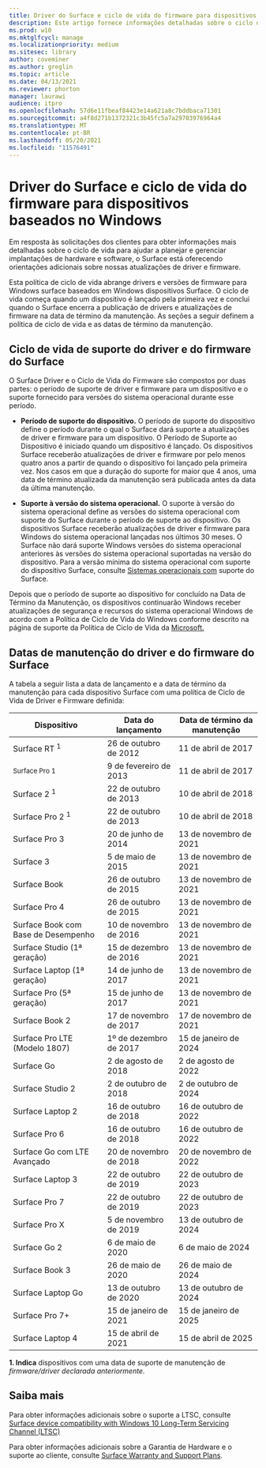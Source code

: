 ```yaml
---
title: Driver do Surface e ciclo de vida do firmware para dispositivos baseados no Windows
description: Este artigo fornece informações detalhadas sobre o ciclo de vida para ajudar a planejar e gerenciar implantações de hardware e software.
ms.prod: w10
ms.mktglfcycl: manage
ms.localizationpriority: medium
ms.sitesec: library
author: coveminer
ms.author: greglin
ms.topic: article
ms.date: 04/13/2021
ms.reviewer: phorton
manager: laurawi
audience: itpro
ms.openlocfilehash: 57d6e11fbeaf84423e14a621a8c7bddbaca71301
ms.sourcegitcommit: a4f8d271b1372321c3b45fc5a7a29703976964a4
ms.translationtype: MT
ms.contentlocale: pt-BR
ms.lasthandoff: 05/20/2021
ms.locfileid: "11576491"
---
```

# <a name="surface-driver-and-firmware-lifecycle-for-windows-based-devices"></a>Driver do Surface e ciclo de vida do firmware para dispositivos baseados no Windows
 
Em resposta às solicitações dos clientes para obter informações mais detalhadas sobre o ciclo de vida para ajudar a planejar e gerenciar implantações de hardware e software, o Surface está oferecendo orientações adicionais sobre nossas atualizações de driver e firmware.
 
Esta política de ciclo de vida abrange drivers e versões de firmware para Windows surface baseados em Windows dispositivos Surface. O ciclo de vida começa quando um dispositivo é lançado pela primeira vez e conclui quando o Surface encerra a publicação de drivers e atualizações de firmware na data de término da manutenção. As seções a seguir definem a política de ciclo de vida e as datas de término da manutenção.

## <a name="surface-driver-and-firmware-support-lifecycle"></a>Ciclo de vida de suporte do driver e do firmware do Surface
 
O Surface Driver e o Ciclo de Vida do Firmware são compostos por duas partes: o período de suporte de driver e firmware para um dispositivo e o suporte fornecido para versões do sistema operacional durante esse período.

- **Período de suporte do dispositivo.** O período de suporte do dispositivo define o período durante o qual o Surface dará suporte a atualizações de driver e firmware para um dispositivo. O Período de Suporte ao Dispositivo é iniciado quando um dispositivo é lançado. Os dispositivos Surface receberão atualizações de driver e firmware por pelo menos quatro anos a partir de quando o dispositivo foi lançado pela primeira vez. Nos casos em que a duração do suporte for maior que 4 anos, uma data de término atualizada da manutenção será publicada antes da data da última manutenção.

- **Suporte à versão do sistema operacional.** O suporte à versão do sistema operacional define as versões do sistema operacional com suporte do Surface durante o período de suporte ao dispositivo. Os dispositivos Surface receberão atualizações de driver e firmware para Windows do sistema operacional lançadas nos últimos 30 meses. O Surface não dará suporte Windows versões do sistema operacional anteriores às versões do sistema operacional suportadas na versão do dispositivo. Para a versão mínima do sistema operacional com suporte do dispositivo Surface, consulte [Sistemas operacionais com](https://support.microsoft.com/help/2858199/surface-supported-operating-systems) suporte do Surface.  

 
Depois que o período de suporte ao dispositivo for concluído na Data de Término da Manutenção, os dispositivos continuarão Windows receber atualizações de segurança e recursos do sistema operacional Windows de acordo com a Política de Ciclo de Vida do Windows conforme descrito na página de suporte da Política de Ciclo de Vida da [Microsoft.](https://support.microsoft.com/hub/4095338/microsoft-lifecycle-policy)
 

## <a name="surface-driver-and-firmware-servicing-dates"></a>Datas de manutenção do driver e do firmware do Surface

A tabela a seguir lista a data de lançamento e a data de término da manutenção para cada dispositivo Surface com uma política de Ciclo de Vida de Driver e Firmware definida:
 

 Dispositivo                             | Data do lançamento | Data de término da manutenção |
| ---------------------------------- | ------------ | --------------------- |
| Surface RT <sup> 1</sup>             | 26 de outubro de 2012   | 11 de abril de 2017             |
| <sup>Surface Pro 1</sup>            | 9 de fevereiro de 2013     | 11 de abril de 2017             |
| Surface 2 <sup> 1</sup>              | 22 de outubro de 2013   | 10 de abril de 2018             |
| Surface Pro 2 <sup> 1</sup>          | 22 de outubro de 2013   | 10 de abril de 2018             |
| Surface Pro 3                      | 20 de junho de 2014    | 13 de novembro de 2021            |
| Surface 3                          | 5 de maio de 2015     | 13 de novembro de 2021            |
| Surface Book                       | 26 de outubro de 2015   | 13 de novembro de 2021            |
| Surface Pro 4                      | 26 de outubro de 2015   | 13 de novembro de 2021            |
| Surface Book com Base de Desempenho | 10 de novembro de 2016   | 13 de novembro de 2021            |
| Surface Studio (1ª geração)           | 15 de dezembro de 2016   | 13 de novembro de 2021            |
| Surface Laptop (1ª geração)           | 14 de junho de 2017    | 13 de novembro de 2021            |
| Surface Pro (5ª geração)              | 15 de junho de 2017    | 13 de novembro de 2021            |
| Surface Book 2                     | 17 de novembro de 2017   | 17 de novembro de 2021            |
| Surface Pro LTE (Modelo 1807)       | 1º de dezembro de 2017    | 15 de janeiro de 2024             |
| Surface Go                         | 2 de agosto de 2018     | 2 de agosto de 2022              |
| Surface Studio 2                   | 2 de outubro de 2018    | 2 de outubro de 2024             |
| Surface Laptop 2                   | 16 de outubro de 2018   | 16 de outubro de 2022            |
| Surface Pro 6                      | 16 de outubro de 2018   | 16 de outubro de 2022            |
| Surface Go com LTE Avançado       | 20 de novembro de 2018   | 20 de novembro de 2022            |
| Surface Laptop 3                   | 22 de outubro de 2019   | 22 de outubro de 2023            |
| Surface Pro 7                      | 22 de outubro de 2019   | 22 de outubro de 2023            |
| Surface Pro X                      | 5 de novembro de 2019    | 13 de outubro de 2024             |
| Surface Go 2                       | 6 de maio de 2020     | 6 de maio de 2024              |
| Surface Book 3                     | 26 de maio de 2020    | 26 de maio de 2024             |
| Surface Laptop Go                  | 13 de outubro de 2020   | 13 de outubro de 2024            |
| Surface Pro 7+                     | 15 de janeiro de 2021 | 15 de janeiro de 2025 |
| Surface Laptop 4                   | 15 de abril de 2021   | 15 de abril de 2025 |
 
 **1. Indica** dispositivos com uma data de suporte de manutenção de *firmware/driver declarada anteriormente.*
 
## <a name="learn-more"></a>Saiba mais

Para obter informações adicionais sobre o suporte a LTSC, consulte [Surface device compatibility with Windows 10 Long-Term Servicing Channel (LTSC)](surface-device-compatibility-with-windows-10-ltsc.md)

Para obter informações adicionais sobre a Garantia de Hardware e o suporte ao cliente, consulte [Surface Warranty and Support Plans](https://www.microsoft.com/surface/business/warranty-service-offerings-and-support).
